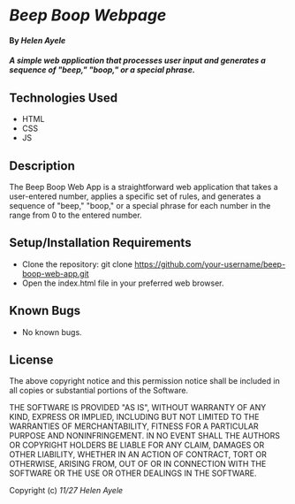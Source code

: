 # _Beep Boop Webpage_

#### By _**Helen Ayele**_

#### _A simple web application that processes user input and generates a sequence of "beep," "boop," or a special phrase._

## Technologies Used

* HTML
* CSS
* JS
  

## Description
The Beep Boop Web App is a straightforward web application that takes a user-entered number, applies a specific set of rules, and generates a sequence of "beep," "boop," or a special phrase for each number in the range from 0 to the entered number.

## Setup/Installation Requirements

* Clone the repository: git clone https://github.com/your-username/beep-boop-web-app.git
* Open the index.html file in your preferred web browser.
  


## Known Bugs

* No known bugs.

## License
The above copyright notice and this permission notice shall be included in all
copies or substantial portions of the Software.

THE SOFTWARE IS PROVIDED "AS IS", WITHOUT WARRANTY OF ANY KIND, EXPRESS OR
IMPLIED, INCLUDING BUT NOT LIMITED TO THE WARRANTIES OF MERCHANTABILITY,
FITNESS FOR A PARTICULAR PURPOSE AND NONINFRINGEMENT. IN NO EVENT SHALL THE
AUTHORS OR COPYRIGHT HOLDERS BE LIABLE FOR ANY CLAIM, DAMAGES OR OTHER
LIABILITY, WHETHER IN AN ACTION OF CONTRACT, TORT OR OTHERWISE, ARISING FROM,
OUT OF OR IN CONNECTION WITH THE SOFTWARE OR THE USE OR OTHER DEALINGS IN THE
SOFTWARE.


Copyright (c) _11/27_ _Helen Ayele_
